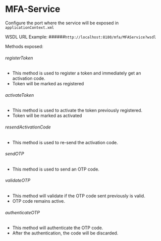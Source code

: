 # MFA-Service

Configure the port where the service will be exposed in `applicationContext.xml`

WSDL URL Example:
######`http://localhost:8180/mfa/MFAService?wsdl`


Methods exposed:

###### registerToken
* This method is used to register a token and immediately get an activation code.
* Token will be marked as registered

###### activateToken
* This method is used to activate the token previously registered.
* Token will be marked as activated

###### resendActivationCode
* This method is used to re-send the activation code.

###### sendOTP
* This method is used to send an OTP code.

###### validateOTP
* This method will validate if the OTP code sent previously is valid.
* OTP code remains active.

###### authenticateOTP
* This method will authenticate the OTP code. 
* After the authentication, the code will be discarded. 

